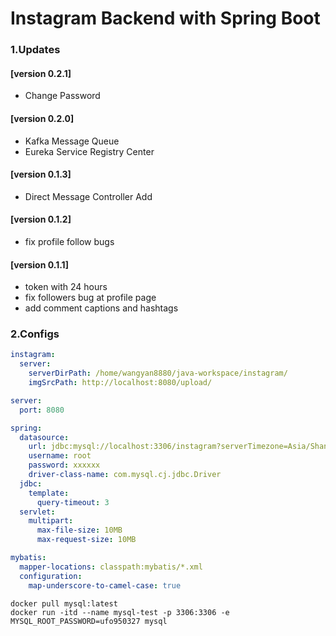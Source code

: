 # Instagram Backend with Spring Boot

### 1.Updates

#### [version 0.2.1]

- Change Password

#### [version 0.2.0]

- Kafka Message Queue
- Eureka Service Registry Center

#### [version 0.1.3]

- Direct Message Controller Add

#### [version 0.1.2]

- fix profile follow bugs

#### [version 0.1.1] 

- token with 24 hours
- fix followers bug at profile page
- add comment captions and hashtags

### 2.Configs

```yaml
instagram:
  server:
    serverDirPath: /home/wangyan8880/java-workspace/instagram/
    imgSrcPath: http://localhost:8080/upload/

server:
  port: 8080

spring:
  datasource:
    url: jdbc:mysql://localhost:3306/instagram?serverTimezone=Asia/Shanghai
    username: root
    password: xxxxxx
    driver-class-name: com.mysql.cj.jdbc.Driver
  jdbc:
    template:
      query-timeout: 3
  servlet:
    multipart:
      max-file-size: 10MB
      max-request-size: 10MB

mybatis:
  mapper-locations: classpath:mybatis/*.xml
  configuration:
    map-underscore-to-camel-case: true
```



```shell
docker pull mysql:latest
docker run -itd --name mysql-test -p 3306:3306 -e MYSQL_ROOT_PASSWORD=ufo950327 mysql
```

